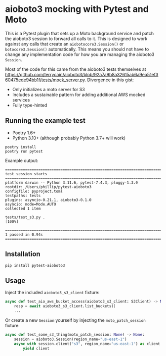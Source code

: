 # aioboto3 mocking with Pytest and Moto

This is a Pytest plugin that sets up a Moto background service and patch the aioboto3 session to forward all calls to it. This is designed to work against any calls that create an `aiobotocore3.Session()` or `botocore3.Session()` automatically. This means you should not have to change any implementation code for how you are managing the aioboto3 `Session`.

Most of the code for this came from the aioboto3 tests themselves at https://github.com/terrycain/aioboto3/blob/92a7a9b8a32615ab6a9ea51ef360475ede94bb1f/tests/mock_server.py. Divergence in this gist:

- Only initializes a moto server for S3
- Includes a sustainable pattern for adding additional AWS mocked services
- Fully type-hinted

## Running the example test

- Poetry 1.6+
- Python 3.10+ (although probably Python 3.7+ will work)

```
poetry install
poetry run pytest
```

Example output:

```console
=========================================================================================================== test session starts ===========================================================================================================
platform darwin -- Python 3.11.6, pytest-7.4.3, pluggy-1.3.0
rootdir: /Users/phillip/pytest-aioboto3
configfile: pyproject.toml
testpaths: tests
plugins: asyncio-0.21.1, aioboto3-0.1.0
asyncio: mode=Mode.AUTO
collected 1 item

tests/test_s3.py .                                                                                                                                                                                                                  [100%]

============================================================================================================ 1 passed in 0.94s ============================================================================================================
```

## Installation

`pip install pytest-aioboto3`

## Usage

Inject the included `aioboto3_s3_client` fixture:
```python
async def test_aio_aws_bucket_access(aioboto3_s3_client: S3Client) -> None:
    resp = await aioboto3_s3_client.list_buckets()
    ...
```

Or create a new `Session` yourself by injecting the `moto_patch_session` fixture:
```python
async def test_some_s3_thing(moto_patch_session: None) -> None:
    session = aioboto3.Session(region_name="us-east-1")
    async with session.client("s3", region_name="us-east-1") as client:  # type: S3Client
        yield client
```
